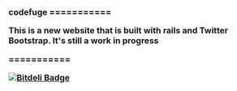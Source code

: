 <h3>codefuge
===========

   <p>This is a new website that is built with rails and Twitter Bootstrap. It's still a work in progress</p>
===========

[![Bitdeli Badge](https://d2weczhvl823v0.cloudfront.net/Adam0964/codefuge/trend.png)](https://bitdeli.com/free "Bitdeli Badge")


